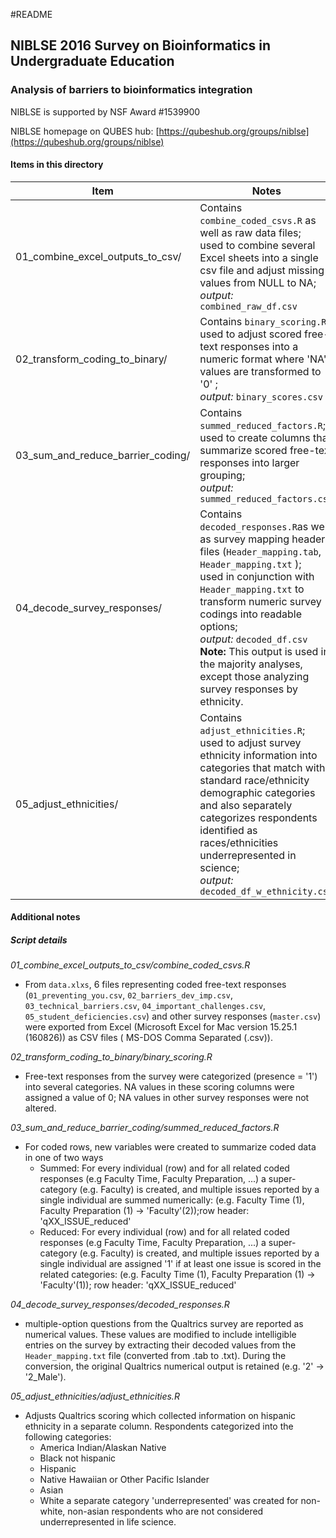 #README

## NIBLSE 2016 Survey on Bioinformatics in Undergraduate Education
### Analysis of barriers to bioinformatics integration

NIBLSE is supported by NSF Award #1539900

NIBLSE homepage on QUBES hub: [https://qubeshub.org/groups/niblse](https://qubeshub.org/groups/niblse)

#### Items in this directory

|Item|Notes|
|----|-----|
|01_combine_excel_outputs_to_csv/|Contains `combine_coded_csvs.R` as well as raw data files; <br>used to combine several Excel sheets into a single csv file and adjust missing values from NULL to NA; <br>*output:* `combined_raw_df.csv`|
|02_transform_coding_to_binary/|Contains `binary_scoring.R`; <br>used to adjust scored free-text responses into a numeric format where 'NA' values are transformed to '0' ; <br>*output:* `binary_scores.csv`|
|03_sum_and_reduce_barrier_coding/|Contains `summed_reduced_factors.R`; <br>used to create columns that summarize scored free-text responses into larger grouping; <br>*output:* `summed_reduced_factors.csv`|
|04_decode_survey_responses/|Contains `decoded_responses.R`as well as survey mapping header files (`Header_mapping.tab`, `Header_mapping.txt` ); <br>used in conjunction with `Header_mapping.txt` to transform numeric survey codings into readable options; <br>*output:* `decoded_df.csv` <br>**Note:** This output is used in the majority analyses, except those analyzing survey responses by ethnicity.|
|05_adjust_ethnicities/|Contains `adjust_ethnicities.R`; <br>used to adjust survey ethnicity information into categories that match with standard race/ethnicity demographic categories and also separately categorizes respondents identified as races/ethnicities underrepresented in science; <br>*output:* `decoded_df_w_ethnicity.csv`|

#### Additional notes

##### Script details

*01_combine_excel_outputs_to_csv/combine_coded_csvs.R*

- From `data.xlxs`, 6 files representing coded free-text responses   
(`01_preventing_you.csv`, `02_barriers_dev_imp.csv`, `03_technical_barriers.csv`, `04_important_challenges.csv`, `05_student_deficiencies.csv`) and other survey responses (`master.csv`) were exported from Excel (Microsoft Excel for Mac version 15.25.1 (160826)) as CSV files ( MS-DOS Comma Separated (.csv)). 

*02_transform_coding_to_binary/binary_scoring.R*
- Free-text responses from the survey were categorized (presence = '1') into several categories. NA values in these scoring columns were assigned a value of 0; NA values in other survey responses were not altered. 

*03_sum_and_reduce_barrier_coding/summed_reduced_factors.R*

- For coded rows, new variables were created to summarize coded data in one of two ways
    - Summed: For every individual (row) and for all related coded responses (e.g Faculty Time, Faculty Preparation, ...) a super-category (e.g. Faculty) is created, and multiple issues reported by a single individual are summed numerically: (e.g. Faculty Time (1), Faculty Preparation (1) -> 'Faculty'(2));row header: 'qXX_ISSUE_reduced'
    - Reduced: For every individual (row) and for all related coded responses (e.g Faculty Time, Faculty Preparation, ...) a super-category (e.g. Faculty) is created, and multiple issues reported by a single individual are assigned '1' if at least one issue is scored in the related categories: (e.g. Faculty Time (1), Faculty Preparation (1) -> 'Faculty'(1)); row header: 'qXX_ISSUE_reduced'

*04_decode_survey_responses/decoded_responses.R*
- multiple-option questions from the Qualtrics survey are reported as numerical values. These values are modified to include intelligible entries on the survey by extracting their decoded values from the `Header_mapping.txt` file (converted from .tab to .txt). During the conversion, the original Qualtrics numerical output is retained (e.g. '2' -> '2_Male'). 

*05_adjust_ethnicities/adjust_ethnicities.R*
- Adjusts Qualtrics scoring which collected information on hispanic ethnicity in a separate column. Respondents categorized into the following categories:
    - America Indian/Alaskan Native
    - Black not hispanic
    - Hispanic
    - Native Hawaiian or Other Pacific Islander
    - Asian
    - White
a separate category 'underrepresented' was created for non-white, non-asian respondents who are not considered underrepresented in life science.  




